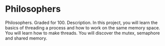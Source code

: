 # Philosophers
Philosophers. Graded for 100.
Description. 
In this project, you will learn the basics of threading a process and how to work on the same memory space. 
You will learn how to make threads. You will discover the mutex, semaphore and shared memory.
